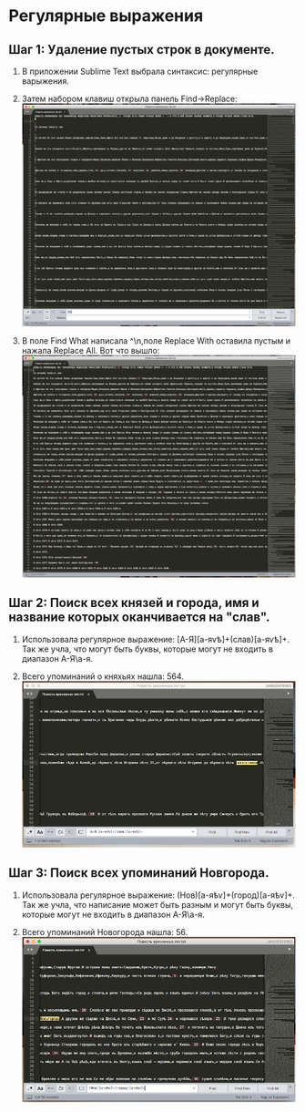 # Регулярные выражения 

## Шаг 1: Удаление пустых строк в документе.
1. В приложении Sublime Text выбрала синтаксис: регулярные варыжения.
2. Затем набором клавиш открыла панель Find->Replace:
![](https://github.com/barchukstacy/hw9/blob/master/Step%201%20Before.png)

3. В поле Find What написала ^\n,поле Replace With оставила пустым и нажала Replace All.
Вот что вышло:
![](https://github.com/barchukstacy/hw9/blob/master/Step%201%20After.png)

## Шаг 2: Поиск всех князей и города, имя и название которых оканчивается на "слав".
1. Использовала регулярное выражение: [А-Я][а-яѵѣ]+(слав)[а-яѵѣ]+. Так же учла, что могут быть буквы, которые могут не входить в диапазон А-Я\а-я.

2. Всего упоминаний о княхьях нашла: 564.
![](https://github.com/barchukstacy/hw9/blob/master/Step%202%20Results.png)

## Шаг 3: Поиск всех упоминаний Новгорода.
1. Использовала регулярное выражение: (Нов)[а-яѣѵ]+(город)[а-яѣѵ]+. Так же учла, что написание может быть разным и могут быть буквы, которые могут не входить в диапазон А-Я\а-я.

2. Всего упоминаний Новогорода нашла: 56.
![](https://github.com/barchukstacy/hw9/blob/master/Step%203%20Results.png)
